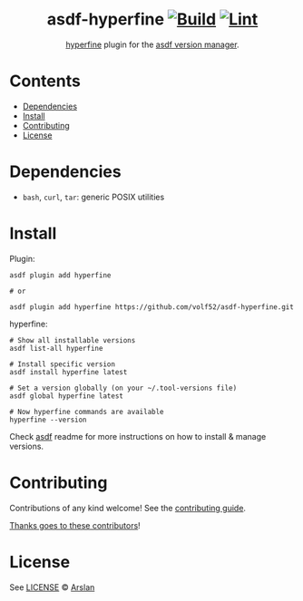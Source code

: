 <div align="center">

# asdf-hyperfine [![Build](https://github.com/volf52/asdf-hyperfine/actions/workflows/build.yml/badge.svg)](https://github.com/volf52/asdf-hyperfine/actions/workflows/build.yml) [![Lint](https://github.com/volf52/asdf-hyperfine/actions/workflows/lint.yml/badge.svg)](https://github.com/volf52/asdf-hyperfine/actions/workflows/lint.yml)

[hyperfine](https://github.com/sharkdp/hyperfine) plugin for the [asdf version manager](https://asdf-vm.com).

</div>

# Contents

- [Dependencies](#dependencies)
- [Install](#install)
- [Contributing](#contributing)
- [License](#license)

# Dependencies

- `bash`, `curl`, `tar`: generic POSIX utilities

# Install

Plugin:

```shell
asdf plugin add hyperfine

# or

asdf plugin add hyperfine https://github.com/volf52/asdf-hyperfine.git
```

hyperfine:

```shell
# Show all installable versions
asdf list-all hyperfine

# Install specific version
asdf install hyperfine latest

# Set a version globally (on your ~/.tool-versions file)
asdf global hyperfine latest

# Now hyperfine commands are available
hyperfine --version
```

Check [asdf](https://github.com/asdf-vm/asdf) readme for more instructions on how to
install & manage versions.

# Contributing

Contributions of any kind welcome! See the [contributing guide](contributing.md).

[Thanks goes to these contributors](https://github.com/volf52/asdf-hyperfine/graphs/contributors)!

# License

See [LICENSE](LICENSE) © [Arslan](https://github.com/volf52/)
